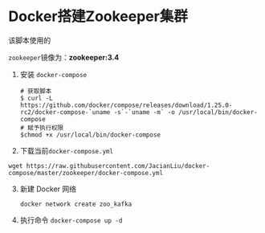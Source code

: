 # Docker搭建Zookeeper集群

该脚本使用的

`zookeeper`镜像为：**zookeeper:3.4**

1. 安装 `docker-compose`

   ```
   # 获取脚本
   $ curl -L https://github.com/docker/compose/releases/download/1.25.0-rc2/docker-compose-`uname -s`-`uname -m` -o /usr/local/bin/docker-compose
   # 赋予执行权限
   $chmod +x /usr/local/bin/docker-compose
   ```

2. 下载当前`docker-compose.yml`

```
wget https://raw.githubusercontent.com/JacianLiu/docker-compose/master/zookeeper/docker-compose.yml
```

3. 新建 Docker 网络

   ```
   docker network create zoo_kafka
   ```

4. 执行命令 `docker-compose up -d`